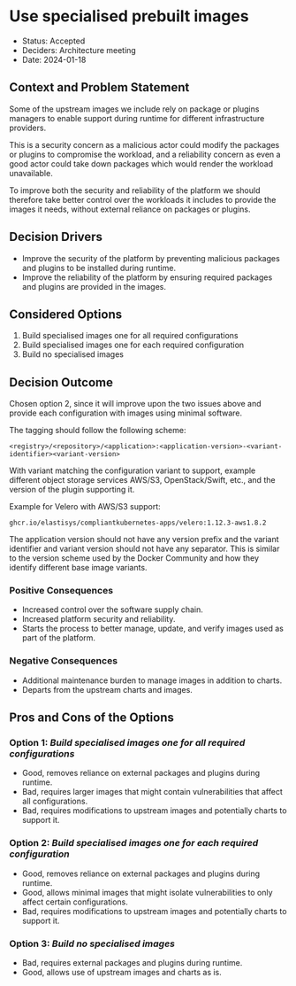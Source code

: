 # Use specialised prebuilt images

- Status: Accepted
- Deciders: Architecture meeting
- Date: 2024-01-18

## Context and Problem Statement

Some of the upstream images we include rely on package or plugins managers to enable support during runtime for different infrastructure providers.

This is a security concern as a malicious actor could modify the packages or plugins to compromise the workload, and a reliability concern as even a good actor could take down packages which would render the workload unavailable.

To improve both the security and reliability of the platform we should therefore take better control over the workloads it includes to provide the images it needs, without external reliance on packages or plugins.

## Decision Drivers <!-- optional -->

- Improve the security of the platform by preventing malicious packages and plugins to be installed during runtime.
- Improve the reliability of the platform by ensuring required packages and plugins are provided in the images.

## Considered Options

1. Build specialised images one for all required configurations
1. Build specialised images one for each required configuration
1. Build no specialised images

## Decision Outcome

Chosen option 2, since it will improve upon the two issues above and provide each configuration with images using minimal software.

The tagging should follow the following scheme:

```text
<registry>/<repository>/<application>:<application-version>-<variant-identifier><variant-version>
```

With variant matching the configuration variant to support, example different object storage services AWS/S3, OpenStack/Swift, etc., and the version of the plugin supporting it.

Example for Velero with AWS/S3 support:

```text
ghcr.io/elastisys/compliantkubernetes-apps/velero:1.12.3-aws1.8.2
```

The application version should not have any version prefix and the variant identifier and variant version should not have any separator.
This is similar to the version scheme used by the Docker Community and how they identify different base image variants.

### Positive Consequences <!-- optional -->

- Increased control over the software supply chain.
- Increased platform security and reliability.
- Starts the process to better manage, update, and verify images used as part of the platform.

### Negative Consequences <!-- optional -->

- Additional maintenance burden to manage images in addition to charts.
- Departs from the upstream charts and images.

## Pros and Cons of the Options <!-- optional -->

### Option 1: _Build specialised images one for all required configurations_

- Good, removes reliance on external packages and plugins during runtime.
- Bad, requires larger images that might contain vulnerabilities that affect all configurations.
- Bad, requires modifications to upstream images and potentially charts to support it.

### Option 2: _Build specialised images one for each required configuration_

- Good, removes reliance on external packages and plugins during runtime.
- Good, allows minimal images that might isolate vulnerabilities to only affect certain configurations.
- Bad, requires modifications to upstream images and potentially charts to support it.

### Option 3: _Build no specialised images_

- Bad, requires external packages and plugins during runtime.
- Good, allows use of upstream images and charts as is.
